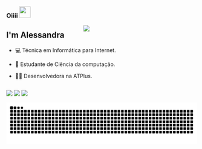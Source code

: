 ### Oiiii <img src="https://raw.githubusercontent.com/kaueMarques/kaueMarques/master/hi.gif" width="30" height="30">
<img align="right" width="300" src="https://i2.wp.com/allhtaccess.info/wp-content/uploads/2018/03/programming.gif?fit=1281%2C716&ssl=1" />


## I'm Alessandra 



- 💻 Técnica em Informática para Internet.

- 🌱 Estudante de Ciência da computação.

- 👩‍💻 Desenvolvedora na ATPlus.

 ##
 <div> 
  <a href="https://instagram.com/alewssandra" target="_blank"><img src="https://img.shields.io/badge/-Instagram-%23E4405F?style=for-the-badge&logo=instagram&logoColor=white" target="_blank"></a>
  <a href = "mailto:alewssandralima@gmail.com"><img src="https://img.shields.io/badge/-Gmail-%23333?style=for-the-badge&logo=gmail&logoColor=white" target="_blank"></a>
  <a href="https://www.linkedin.com/in/alewssandra/" target="_blank"><img src="https://img.shields.io/badge/-LinkedIn-%230077B5?style=for-the-badge&logo=linkedin&logoColor=white" target="_blank"></a> 
 
</div>
 
 ![Snake animation](https://github.com/alewssandra/alewssandra/blob/output/github-contribution-grid-snake.svg)
